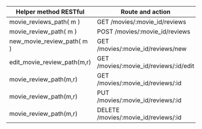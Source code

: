 
|Helper method	RESTful | Route and action	| function|
|-----------------------|-------------------|---------|
|movie_reviews_path( m )|	GET /movies/:movie_id/reviews|	index|
|movie_review_path( m )	|POST /movies/:movie_id/reviews	|create|
|new_movie_review_path( m )|	GET /movies/:movie_id/reviews/new	|new|
|edit_movie_review_path(m,r)	|GET /movies/:movie_id/reviews/:id/edit|	edit|
|movie_review_path(m,r)	|GET /movies/:movie_id/reviews/:id	|show|
|movie_review_path(m,r)	|PUT /movies/:movie_id/reviews/:id	|update|
|movie_review_path(m,r)	|DELETE /movies/:movie_id/reviews/:id	|destroy|
